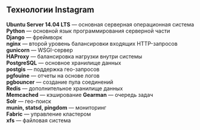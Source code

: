 
## Технологии Instagram 

**Ubuntu Server 14.04 LTS** — основная серверная операционная система  
**Python** — основной язык программирования серверной части  
**Django** — фреймворк   
**nginx** — второй уровень балансировки входящих HTTP-запросов   
**gunicorn** — WSGI-сервер   
**HAProxy** — балансировка нагрузки внутри системы   
**PostgreSQL** — основное хранилище данных   
**postgis** — поддержка гео-запросов   
**pgfouine** — отчеты на основе логов  
**pgbouncer** — создание пула соединений   
**Redis** — дополнительное хранилище данных  
**Memcached** — кэширование 
**Gearman** — очередь задач  
**Solr** — гео-поиск   
**munin, statsd, pingdom** — мониторинг  
**Fabric** — управление кластером  
**xfs** — файловая система   
